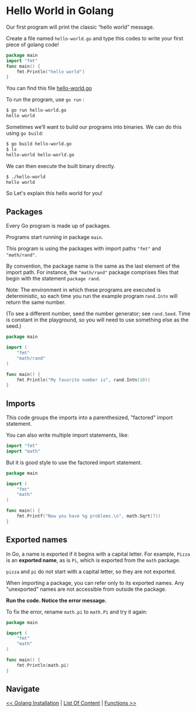 # Hello World in Golang
Our first program will print the classic “hello world” message.

Create a file named `hello-world.go` and type this codes to write your first piece of golang code!

```go
package main
import "fmt"
func main() {
    fmt.Println("hello world")
}
```
You can find this file [hello-world.go](./hello-world.go)

To run the program, use `go run` :

```bash
$ go run hello-world.go
hello world
```

Sometimes we’ll want to build our programs into binaries. We can do this using `go build`:

```bash	
$ go build hello-world.go
$ ls
hello-world	hello-world.go
```

We can then execute the built binary directly.

```bash
$ ./hello-world
hello world
```

So Let's explain this hello world for you!

##  Packages
Every Go program is made up of packages.

Programs start running in package `main`.

This program is using the packages with import paths `"fmt"` and `"math/rand"`.

By convention, the package name is the same as the last element of the import path. For instance, the `"math/rand"` package comprises files that begin with the statement `package rand`.

Note: The environment in which these programs are executed is deterministic, so each time you run the example program r`and.Intn` will return the same number.

(To see a different number, seed the number generator; see `rand.Seed`. Time is constant in the playground, so you will need to use something else as the seed.)

```go
package main

import (
	"fmt"
	"math/rand"
)

func main() {
	fmt.Println("My favorite number is", rand.Intn(10))
}
```

## Imports
This code groups the imports into a parenthesized, "factored" import statement.

You can also write multiple import statements, like:

```go
import "fmt"
import "math"
```

But it is good style to use the factored import statement.

```go
package main

import (
	"fmt"
	"math"
)

func main() {
	fmt.Printf("Now you have %g problems.\n", math.Sqrt(7))
}
```

## Exported names
In Go, a name is exported if it begins with a capital letter. For example, `Pizza` is an **exported name**, as is `Pi`, which is exported from the `math` package.

`pizza` and `pi` do not start with a capital letter, so they are not exported.

When importing a package, you can refer only to its exported names. Any "unexported" names are not accessible from outside the package.

**Run the code. Notice the error message.**

To fix the error, rename `math.pi` to `math.Pi` and try it again:

```go
package main

import (
	"fmt"
	"math"
)

func main() {
	fmt.Println(math.pi)
}
```


## Navigate
[<< Golang Installation](../1-installation/README.md) | [List Of Content](../README.md) | [Functions >>](../3-functions/README.md)